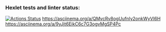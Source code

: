 ### Hexlet tests and linter status:
[![Actions Status](https://github.com/SherOV3005/frontend-project-44/workflows/hexlet-check/badge.svg)](https://github.com/SherOV3005/frontend-project-44/actions)
https://asciinema.org/a/QMvcRv8ogUufnIy2onkWyVI6H
https://asciinema.org/a/9yJjt6EikC6c7G3ogvMgSP4Pc
